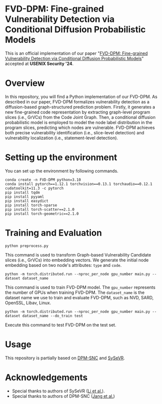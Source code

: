 # FVD-DPM: Fine-grained Vulnerability Detection via Conditional Diffusion Probabilistic Models
This is an official implementation of our paper "[FVD-DPM: Fine-grained Vulnerability Detection via Conditional Diffusion Probabilistic Models](https://www.usenix.org/system/files/usenixsecurity24-shao.pdf)" accepted at **USENIX Security '24**.
# Overview 
In this repository, you will find a Python implementation of our FVD-DPM. As described in our paper, FVD-DPM formalizes vulnerability detection as a diffusion-based graph-structured prediction problem. Firstly, it generates a new fine-grained code representation by extracting graph-level program slices (i.e., GrVCs) from the Code Joint Graph. Then, a conditional diffusion probabilistic model is employed to model the node label distribution in the program slices, predicting which nodes are vulnerable. FVD-DPM achieves both precise vulnerability identification (i.e., slice-level detection) and vulnerability localization (i.e., statement-level detection). 
# Setting up the environment
You can set up the environment by following commands.
```
conda create -n FVD-DPM python=3.10
conda install pytorch==1.12.1 torchvision==0.13.1 torchaudio==0.12.1 cudatoolkit=11.3 -c pytorch
pip install tqdm
pip install pyyaml
pip install easydict
pip install torch-sparse
pip install torch-scatter==2.1.0
pip install torch-geometric==2.1.0 
```
# Training and Evaluation
```
python preprocess.py
```
This command is used to transform Graph-based Vulnerability Candidate slices (i.e., GrVCs) into embedding vectors. We generate the initial node embedding based on two node's attributes: `type` and `code`. 
```
python -m torch.distributed.run --nproc_per_node gpu_number main.py --dataset dataset_name
```
This command is used to train FVD-DPM model. The `gpu_number` represents the number of GPUs when training FVD-DPM. The `dataset_name` is the dataset name we use to train and evaluate FVD-DPM, such as NVD, SARD, OpenSSL, Libav, Linux. 
```
python -m torch.distributed.run --nproc_per_node gpu_number main.py --dataset dataset_name --do_train test
```
Execute this command to test FVD-DPM on the test set.
# Usage 
This repository is partially based on [DPM-SNC](https://github.com/hsjang0/DPM-SNC) and [SySeVR](https://github.com/SySeVR/SySeVR.git).
# Acknowledgements
- Special thanks to authors of SySeVR ([Li et al.](https://doi.org/10.1109/TDSC.2021.3051525)).
- Special thanks to authors of DPM-SNC ([Jang et al.](https://proceedings.neurips.cc/paper_files/paper/2023/file/65d32185f73cbf4535449a792c63926f-Paper-Conference.pdf))
